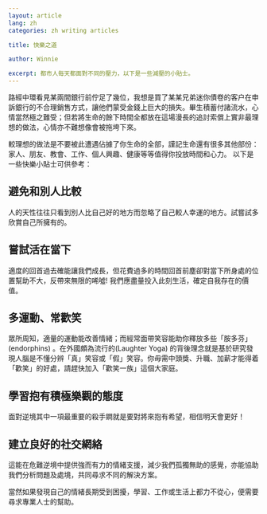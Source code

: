 ```yaml
---
layout: article
lang: zh
categories: zh writing articles

title: 快樂之道

author: Winnie

excerpt: 都市人每天都面對不同的壓力，以下是一些減壓的小貼士。
---
```


路經中環看見某兩間銀行前佇足了幾位，我想是買了某某兄弟迷你債卷的客户在申訴銀行的不合理銷售方式，讓他們蒙受金錢上巨大的損失。畢生積蓄付諸流水，心情當然極之難受；但若將生命的餘下時間全都放在這場漫長的追討索償上實非最理想的做法，心情亦不難想像會被拖垮下來。

較理想的做法是不要被此遭遇佔據了你生命的全部，謹記生命還有很多其他部份：家人、朋友、教會、工作、個人興趣、健康等等值得你投放時間和心力。
以下是一些快樂小貼士可供參考：

## 避免和別人比較
人的天性往往只看到別人比自己好的地方而忽略了自己較人幸運的地方。試嘗試多欣賞自己所擁有的。

## 嘗試活在當下
適度的回首過去確能讓我們成長，但花費過多的時間回首前塵卻對當下所身處的位置幫助不大，反帶來無限的唏噓! 我們應盡量投入此刻生活，確定自我存在的價值。

## 多運動、常歡笑
眾所周知，適量的運動能改善情緒；而經常面帶笑容能助你釋放多些「胺多芬」(endorphins) 。在外國頗為流行的(Laughter Yoga) 的背後理念就是基於研究發現人腦是不懂分辨「真」笑容或「假」笑容。你毋需中頭獎、升職、加薪才能得着「歡笑」的好處，請趕快加入「歡笑一族」這個大家庭。

## 學習抱有積極樂觀的態度
面對逆境其中一項最重要的殺手鐧就是要對將來抱有希望，相信明天會更好！

## 建立良好的社交網絡
這能在危難逆境中提供強而有力的情緒支援，減少我們孤獨無助的感覺，亦能協助我們分析問題及處境，共同尋求不同的解決方案。

當然如果發現自己的情緒長期受到困擾，學習、工作或生活上都力不從心，便需要尋求專業人士的幫助。